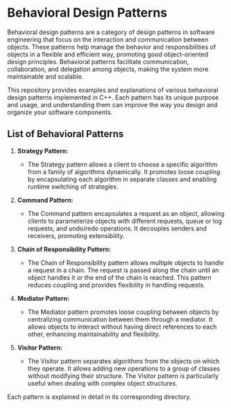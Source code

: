 # Behavioral Design Patterns

Behavioral design patterns are a category of design patterns in software engineering that focus on the interaction and communication between objects. These patterns help manage the behavior and responsibilities of objects in a flexible and efficient way, promoting good object-oriented design principles. Behavioral patterns facilitate communication, collaboration, and delegation among objects, making the system more maintainable and scalable.

This repository provides examples and explanations of various behavioral design patterns implemented in C++. Each pattern has its unique purpose and usage, and understanding them can improve the way you design and organize your software components.

## List of Behavioral Patterns

1. **Strategy Pattern:**
   - The Strategy pattern allows a client to choose a specific algorithm from a family of algorithms dynamically. It promotes loose coupling by encapsulating each algorithm in separate classes and enabling runtime switching of strategies.

2. **Command Pattern:**
   - The Command pattern encapsulates a request as an object, allowing clients to parameterize objects with different requests, queue or log requests, and undo/redo operations. It decouples senders and receivers, promoting extensibility.

3. **Chain of Responsibility Pattern:**
   - The Chain of Responsibility pattern allows multiple objects to handle a request in a chain. The request is passed along the chain until an object handles it or the end of the chain is reached. This pattern reduces coupling and provides flexibility in handling requests.

4. **Mediator Pattern:**
   - The Mediator pattern promotes loose coupling between objects by centralizing communication between them through a mediator. It allows objects to interact without having direct references to each other, enhancing maintainability and flexibility.


5. **Visitor Pattern:**
   - The Visitor pattern separates algorithms from the objects on which they operate. It allows adding new operations to a group of classes without modifying their structure. The Visitor pattern is particularly useful when dealing with complex object structures.
   
Each pattern is explained in detail in its corresponding directory.